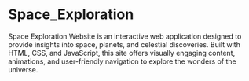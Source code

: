 # Space_Exploration
Space Exploration Website is an interactive web application designed to provide insights into space, planets, and celestial discoveries. Built with HTML, CSS, and JavaScript, this site offers visually engaging content, animations, and user-friendly navigation to explore the wonders of the universe.
